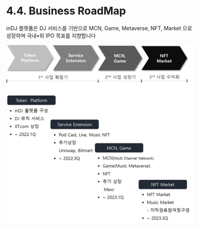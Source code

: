 # 4.4. Business RoadMap

inDJ 플랫폼은 DJ 서비스를 기반으로 MCN, Game, Metaverse, NFT, Market 으로 성장하며 국내•외 IPO 목표를 지향합니다

![](<../.gitbook/assets/image (14).png>)
